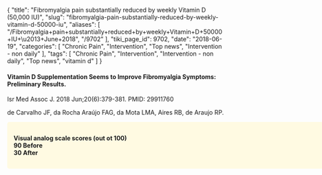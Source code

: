 {
    "title": "Fibromyalgia pain substantially reduced by weekly Vitamin D (50,000 IU)",
    "slug": "fibromyalgia-pain-substantially-reduced-by-weekly-vitamin-d-50000-iu",
    "aliases": [
        "/Fibromyalgia+pain+substantially+reduced+by+weekly+Vitamin+D+50000+IU+\u2013+June+2018",
        "/9702"
    ],
    "tiki_page_id": 9702,
    "date": "2018-06-19",
    "categories": [
        "Chronic Pain",
        "Intervention",
        "Top news",
        "Intervention - non daily"
    ],
    "tags": [
        "Chronic Pain",
        "Intervention",
        "Intervention - non daily",
        "Top news",
        "vitamin d"
    ]
}


#### Vitamin D Supplementation Seems to Improve Fibromyalgia Symptoms: Preliminary Results.

Isr Med Assoc J. 2018 Jun;20(6):379-381. PMID: 29911760

de Carvalho JF, da Rocha Araújo FAG, da Mota LMA, Aires RB, de Araujo RP.

<div class="border" style="background-color:#FFFAE2;padding:15px;margin:10px 0;border-radius:5px;width:750px">

 **Visual analog scale scores (out ot 100)  
90 Before  
30 After**